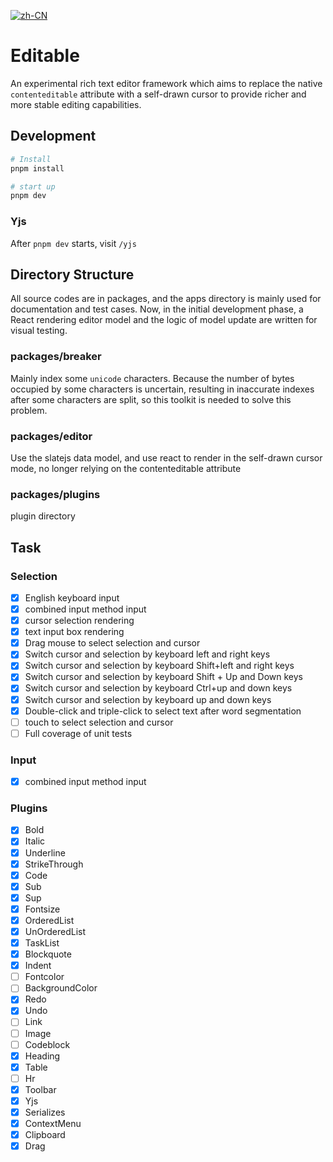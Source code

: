 [![zh-CN](https://img.shields.io/badge/lang-%E7%AE%80%E4%BD%93%E4%B8%AD%E6%96%87-red.svg?longCache=true&style=flat-square 'zh-CN')](README.zh-CN.md)

# Editable

An experimental rich text editor framework which aims to replace the native `contenteditable` attribute with a self-drawn cursor to provide richer and more stable editing capabilities.

## Development

```bash
# Install
pnpm install

# start up
pnpm dev

```

### Yjs

After `pnpm dev` starts, visit `/yjs`

## Directory Structure

All source codes are in packages, and the apps directory is mainly used for documentation and test cases. Now, in the initial development phase, a React rendering editor model and the logic of model update are written for visual testing.

### packages/breaker

Mainly index some `unicode` characters. Because the number of bytes occupied by some characters is uncertain, resulting in inaccurate indexes after some characters are split, so this toolkit is needed to solve this problem.

### packages/editor

Use the slatejs data model, and use react to render in the self-drawn cursor mode, no longer relying on the contenteditable attribute

### packages/plugins

plugin directory

## Task

### Selection

- [x] English keyboard input
- [x] combined input method input
- [x] cursor selection rendering
- [x] text input box rendering
- [x] Drag mouse to select selection and cursor
- [x] Switch cursor and selection by keyboard left and right keys
- [x] Switch cursor and selection by keyboard Shift+left and right keys
- [x] Switch cursor and selection by keyboard Shift + Up and Down keys
- [x] Switch cursor and selection by keyboard Ctrl+up and down keys
- [x] Switch cursor and selection by keyboard up and down keys
- [x] Double-click and triple-click to select text after word segmentation
- [ ] touch to select selection and cursor
- [ ] Full coverage of unit tests

### Input

- [x] combined input method input

### Plugins

- [x] Bold
- [x] Italic
- [x] Underline
- [x] StrikeThrough
- [x] Code
- [x] Sub
- [x] Sup
- [x] Fontsize
- [x] OrderedList
- [x] UnOrderedList
- [x] TaskList
- [x] Blockquote
- [x] Indent
- [ ] Fontcolor
- [ ] BackgroundColor
- [x] Redo
- [x] Undo
- [ ] Link
- [ ] Image
- [ ] Codeblock
- [x] Heading
- [x] Table
- [ ] Hr
- [x] Toolbar
- [x] Yjs
- [x] Serializes
- [x] ContextMenu
- [x] Clipboard
- [x] Drag
